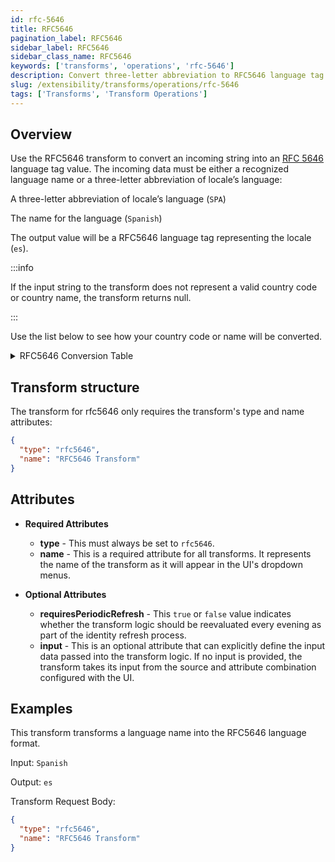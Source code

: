 ```yaml
---
id: rfc-5646
title: RFC5646
pagination_label: RFC5646
sidebar_label: RFC5646
sidebar_class_name: RFC5646
keywords: ['transforms', 'operations', 'rfc-5646']
description: Convert three-letter abbreviation to RFC5646 language tag.
slug: /extensibility/transforms/operations/rfc-5646
tags: ['Transforms', 'Transform Operations']
---
```


## Overview

Use the RFC5646 transform to convert an incoming string into an [RFC 5646](https://datatracker.ietf.org/doc/html/rfc5646.html) language tag value. The incoming data must be either a recognized language name or a three-letter abbreviation of locale’s language:

A three-letter abbreviation of locale’s language (`SPA`)

The name for the language (`Spanish`)

The output value will be a RFC5646 language tag representing the locale (`es`).

:::info

If the input string to the transform does not represent a valid country code or country name, the transform returns null.

:::

Use the list below to see how your country code or name will be converted.

<details>
<summary>RFC5646 Conversion Table</summary>

| Language/Abbreviation                                   | RFC5646 Tag |
| ------------------------------------------------------- | ----------- |
| AAR                                                     | aa          |
| ABK                                                     | ab          |
| AFR                                                     | af          |
| AKA                                                     | ak          |
| AMH                                                     | am          |
| ARA                                                     | ar          |
| ARG                                                     | an          |
| ASM                                                     | as          |
| AVA                                                     | av          |
| AVE                                                     | ae          |
| AYM                                                     | ay          |
| AZE                                                     | az          |
| Afrikaans                                               | af          |
| Afrikaans (South Africa)                                | af_ZA       |
| Albanian                                                | sq          |
| Albanian (Albania)                                      | sq_AL       |
| Arabic                                                  | ar          |
| Arabic (Algeria)                                        | ar_DZ       |
| Arabic (Bahrain)                                        | ar_BH       |
| Arabic (Egypt)                                          | ar_EG       |
| Arabic (Iraq)                                           | ar_IQ       |
| Arabic (Jordan)                                         | ar_JO       |
| Arabic (Kuwait)                                         | ar_KW       |
| Arabic (Lebanon)                                        | ar_LB       |
| Arabic (Libya)                                          | ar_LY       |
| Arabic (Morocco)                                        | ar_MA       |
| Arabic (Oman)                                           | ar_OM       |
| Arabic (Qatar)                                          | ar_QA       |
| Arabic (Saudi Arabia)                                   | ar_SA       |
| Arabic (Syria)                                          | ar_SY       |
| Arabic (Tunisia)                                        | ar_TN       |
| Arabic (U.A.E.)                                         | ar_AE       |
| Arabic (Yemen)                                          | ar_YE       |
| Armenian                                                | hy          |
| Armenian (Armenia)                                      | hy_AM       |
| Azeri (Cyrillic) (Azerbaijan)                           | az*AZ*#Cyrl |
| Azeri (Latin)                                           | az          |
| Azeri (Latin) (Azerbaijan)                              | az_AZ       |
| BAK                                                     | ba          |
| BAM                                                     | bm          |
| BEL                                                     | be          |
| BEN                                                     | bn          |
| BIH                                                     | bh          |
| BIS                                                     | bi          |
| BOD                                                     | bo          |
| BOS                                                     | bs          |
| BRE                                                     | br          |
| BUL                                                     | bg          |
| Basque                                                  | eu          |
| Basque (Spain)                                          | eu_ES       |
| Belarusian                                              | be          |
| Belarusian (Belarus)                                    | be_BY       |
| Bosnian (Bosnia and Herzegovina)                        | bs_BA       |
| Bulgarian                                               | bg          |
| Bulgarian (Bulgaria)                                    | bg_BG       |
| CAT                                                     | ca          |
| CES                                                     | cs          |
| CHA                                                     | ch          |
| CHE                                                     | ce          |
| CHU                                                     | cu          |
| CHV                                                     | cv          |
| COR                                                     | kw          |
| COS                                                     | co          |
| CRE                                                     | cr          |
| CYM                                                     | cy          |
| Catalan                                                 | ca          |
| Catalan (Spain)                                         | ca_ES       |
| Chinese                                                 | zh          |
| Chinese (Hong Kong)                                     | zh_HK       |
| Chinese (Macau)                                         | zh_MO       |
| Chinese (S)                                             | zh_CN       |
| Chinese (Singapore)                                     | zh_SG       |
| Chinese (T)                                             | zh_TW       |
| Croatian                                                | hr          |
| Croatian (Bosnia and Herzegovina)                       | hr_BA       |
| Croatian (Croatia)                                      | hr_HR       |
| Czech                                                   | cs          |
| Czech (Czech Republic)                                  | cs_CZ       |
| DAN                                                     | da          |
| DEU                                                     | de          |
| DIV                                                     | dv          |
| DZO                                                     | dz          |
| Danish                                                  | da          |
| Danish (Denmark)                                        | da_DK       |
| Divehi                                                  | dv          |
| Divehi (Maldives)                                       | dv_MV       |
| Dutch                                                   | nl          |
| Dutch (Belgium)                                         | nl_BE       |
| Dutch (Netherlands)                                     | nl_NL       |
| ELL                                                     | el          |
| ENG                                                     | en          |
| EPO                                                     | eo          |
| EST                                                     | et          |
| EUS                                                     | eu          |
| EWE                                                     | ee          |
| English                                                 | en          |
| English (Australia)                                     | en_AU       |
| English (Belize)                                        | en_BZ       |
| English (Canada)                                        | en_CA       |
| English (Caribbean)                                     | en_CB       |
| English (Ireland)                                       | en_IE       |
| English (Jamaica)                                       | en_JM       |
| English (New Zealand)                                   | en_NZ       |
| English (Republic of the Philippines)                   | en_PH       |
| English (South Africa)                                  | en_ZA       |
| English (Trinidad and Tobago)                           | en_TT       |
| English (United Kingdom)                                | en_GB       |
| English (United States)                                 | en_US       |
| English (Zimbabwe)                                      | en_ZW       |
| Esperanto                                               | eo          |
| Estonian                                                | et          |
| Estonian (Estonia)                                      | et_EE       |
| FAO                                                     | fo          |
| FAS                                                     | fa          |
| FIJ                                                     | fj          |
| FIN                                                     | fi          |
| FRA                                                     | fr          |
| FRY                                                     | fy          |
| FUL                                                     | ff          |
| FYRO Macedonian                                         | mk          |
| FYRO Macedonian (Former Yugoslav Republic of Macedonia) | mk_MK       |
| Faroese                                                 | fo          |
| Faroese (Faroe Islands)                                 | fo_FO       |
| Farsi                                                   | fa          |
| Farsi (Iran)                                            | fa_IR       |
| Finnish                                                 | fi          |
| Finnish (Finland)                                       | fi_FI       |
| French                                                  | fr          |
| French (Belgium)                                        | fr_BE       |
| French (Canada)                                         | fr_CA       |
| French (France)                                         | fr_FR       |
| French (Luxembourg)                                     | fr_LU       |
| French (Principality of Monaco)                         | fr_MC       |
| French (Switzerland)                                    | fr_CH       |
| GLA                                                     | gd          |
| GLE                                                     | ga          |
| GLG                                                     | gl          |
| GLV                                                     | gv          |
| GRN                                                     | gn          |
| GUJ                                                     | gu          |
| Galician                                                | gl          |
| Galician (Spain)                                        | gl_ES       |
| Georgian                                                | ka          |
| Georgian (Georgia)                                      | ka_GE       |
| German                                                  | de          |
| German (Austria)                                        | de_AT       |
| German (Germany)                                        | de_DE       |
| German (Liechtenstein)                                  | de_LI       |
| German (Luxembourg)                                     | de_LU       |
| German (Switzerland)                                    | de_CH       |
| Greek                                                   | el          |
| Greek (Greece)                                          | el_GR       |
| Gujarati                                                | gu          |
| Gujarati (India)                                        | gu_IN       |
| HAT                                                     | ht          |
| HAU                                                     | ha          |
| HEB                                                     | iw          |
| HER                                                     | hz          |
| HIN                                                     | hi          |
| HMO                                                     | ho          |
| HRV                                                     | hr          |
| HUN                                                     | hu          |
| HYE                                                     | hy          |
| Hebrew                                                  | iw          |
| Hebrew (Israel)                                         | iw_IL       |
| Hindi                                                   | hi          |
| Hindi (India)                                           | hi_IN       |
| Hungarian                                               | hu          |
| Hungarian (Hungary)                                     | hu_HU       |
| IBO                                                     | ig          |
| IDO                                                     | io          |
| III                                                     | ii          |
| IKU                                                     | iu          |
| ILE                                                     | ie          |
| INA                                                     | ia          |
| IND                                                     | in          |
| IPK                                                     | ik          |
| ISL                                                     | is          |
| ITA                                                     | it          |
| Icelandic                                               | is          |
| Icelandic (Iceland)                                     | is_IS       |
| Indonesian                                              | in          |
| Indonesian (Indonesia)                                  | in_ID       |
| Italian                                                 | it          |
| Italian (Italy)                                         | it_IT       |
| Italian (Switzerland)                                   | it_CH       |
| JAV                                                     | jv          |
| JPN                                                     | ja          |
| Japanese                                                | ja          |
| Japanese (Japan)                                        | ja_JP       |
| KAL                                                     | kl          |
| KAN                                                     | kn          |
| KAS                                                     | ks          |
| KAT                                                     | ka          |
| KAU                                                     | kr          |
| KAZ                                                     | kk          |
| KHM                                                     | km          |
| KIK                                                     | ki          |
| KIN                                                     | rw          |
| KIR                                                     | ky          |
| KOM                                                     | kv          |
| KON                                                     | kg          |
| KOR                                                     | ko          |
| KUA                                                     | kj          |
| KUR                                                     | ku          |
| Kannada                                                 | kn          |
| Kannada (India)                                         | kn_IN       |
| Kazakh                                                  | kk          |
| Kazakh (Kazakhstan)                                     | kk_KZ       |
| Konkani                                                 | kok         |
| Konkani (India)                                         | kok_IN      |
| Korean                                                  | ko          |
| Korean (Korea)                                          | ko_KR       |
| Kyrgyz                                                  | ky          |
| Kyrgyz (Kyrgyzstan)                                     | ky_KG       |
| LAO                                                     | lo          |
| LAT                                                     | la          |
| LAV                                                     | lv          |
| LIM                                                     | li          |
| LIN                                                     | ln          |
| LIT                                                     | lt          |
| LTZ                                                     | lb          |
| LUB                                                     | lu          |
| LUG                                                     | lg          |
| Latvian                                                 | lv          |
| Latvian (Latvia)                                        | lv_LV       |
| Lithuanian                                              | lt          |
| Lithuanian (Lithuania)                                  | lt_LT       |
| MAH                                                     | mh          |
| MAL                                                     | ml          |
| MAR                                                     | mr          |
| MKD                                                     | mk          |
| MLG                                                     | mg          |
| MLT                                                     | mt          |
| MOL                                                     | mo          |
| MON                                                     | mn          |
| MRI                                                     | mi          |
| MSA                                                     | ms          |
| MYA                                                     | my          |
| Malay                                                   | ms          |
| Malay (Brunei Darussalam)                               | ms_BN       |
| Malay (Malaysia)                                        | ms_MY       |
| Maltese                                                 | mt          |
| Maltese (Malta)                                         | mt_MT       |
| Maori                                                   | mi          |
| Maori (New Zealand)                                     | mi_NZ       |
| Marathi                                                 | mr          |
| Marathi (India)                                         | mr_IN       |
| Mongolian                                               | mn          |
| Mongolian (Mongolia)                                    | mn_MN       |
| NAU                                                     | na          |
| NAV                                                     | nv          |
| NBL                                                     | nr          |
| NDE                                                     | nd          |
| NDO                                                     | ng          |
| NEP                                                     | ne          |
| NLD                                                     | nl          |
| NNO                                                     | nn          |
| NOB                                                     | nb          |
| NOR                                                     | no          |
| NYA                                                     | ny          |
| Northern Sotho                                          | ns          |
| Northern Sotho (South Africa)                           | ns_ZA       |
| Norwegian (Bokm?l)                                      | nb          |
| Norwegian (Bokm?l) (Norway)                             | nb_NO       |
| Norwegian (Nynorsk) (Norway)                            | nn_NO       |
| OCI                                                     | oc          |
| OJI                                                     | oj          |
| ORI                                                     | or          |
| ORM                                                     | om          |
| OSS                                                     | os          |
| PAN                                                     | pa          |
| PLI                                                     | pi          |
| POL                                                     | pl          |
| POR                                                     | pt          |
| PUS                                                     | ps          |
| Pashto                                                  | ps          |
| Pashto (Afghanistan)                                    | ps_AR       |
| Polish                                                  | pl          |
| Polish (Poland)                                         | pl_PL       |
| Portuguese                                              | pt          |
| Portuguese (Brazil)                                     | pt_BR       |
| Portuguese (Portugal)                                   | pt_PT       |
| Punjabi                                                 | pa          |
| Punjabi (India)                                         | pa_IN       |
| QUE                                                     | qu          |
| Quechua                                                 | qu          |
| Quechua (Bolivia)                                       | qu_BO       |
| Quechua (Ecuador)                                       | qu_EC       |
| Quechua (Peru)                                          | qu_PE       |
| ROH                                                     | rm          |
| RON                                                     | ro          |
| RUN                                                     | rn          |
| RUS                                                     | ru          |
| Romanian                                                | ro          |
| Romanian (Romania)                                      | ro_RO       |
| Russian                                                 | ru          |
| Russian (Russia)                                        | ru_RU       |
| SAG                                                     | sg          |
| SAN                                                     | sa          |
| SIN                                                     | si          |
| SLK                                                     | sk          |
| SLV                                                     | sl          |
| SME                                                     | se          |
| SMO                                                     | sm          |
| SNA                                                     | sn          |
| SND                                                     | sd          |
| SOM                                                     | so          |
| SOT                                                     | st          |
| SPA                                                     | es          |
| SQI                                                     | sq          |
| SRD                                                     | sc          |
| SRP                                                     | sr          |
| SSW                                                     | ss          |
| SUN                                                     | su          |
| SWA                                                     | sw          |
| SWE                                                     | sv          |
| Sami                                                    | se          |
| Sami (Finland)                                          | se_FI       |
| Sami (Norway)                                           | se_NO       |
| Sami (Sweden)                                           | se_SE       |
| Sanskrit                                                | sa          |
| Sanskrit (India)                                        | sa_IN       |
| Serbian (Cyrillic) (Bosnia and Herzegovina)             | sr*BA*#Cyrl |
| Serbian (Cyrillic) (Serbia and Montenegro)              | sr*SP*#Cyrl |
| Serbian (Latin) (Bosnia and Herzegovina)                | sr_BA       |
| Serbian (Latin) (Serbia and Montenegro)                 | sr_SP       |
| Slovak                                                  | sk          |
| Slovak (Slovakia)                                       | sk_SK       |
| Slovenian                                               | sl          |
| Slovenian (Slovenia)                                    | sl_SI       |
| Spanish                                                 | es          |
| Spanish (Argentina)                                     | es_AR       |
| Spanish (Bolivia)                                       | es_BO       |
| Spanish (Chile)                                         | es_CL       |
| Spanish (Colombia)                                      | es_CO       |
| Spanish (Costa Rica)                                    | es_CR       |
| Spanish (Dominican Republic)                            | es_DO       |
| Spanish (Ecuador)                                       | es_EC       |
| Spanish (El Salvador)                                   | es_SV       |
| Spanish (Guatemala)                                     | es_GT       |
| Spanish (Honduras)                                      | es_HN       |
| Spanish (Mexico)                                        | es_MX       |
| Spanish (Nicaragua)                                     | es_NI       |
| Spanish (Panama)                                        | es_PA       |
| Spanish (Paraguay)                                      | es_PY       |
| Spanish (Peru)                                          | es_PE       |
| Spanish (Puerto Rico)                                   | es_PR       |
| Spanish (Spain)                                         | es_ES       |
| Spanish (Uruguay)                                       | es_UY       |
| Spanish (Venezuela)                                     | es_VE       |
| Swahili                                                 | sw          |
| Swahili (Kenya)                                         | sw_KE       |
| Swedish                                                 | sv          |
| Swedish (Finland)                                       | sv_FI       |
| Swedish (Sweden)                                        | sv_SE       |
| Syriac                                                  | syr         |
| Syriac (Syria)                                          | syr_SY      |
| TAH                                                     | ty          |
| TAM                                                     | ta          |
| TAT                                                     | tt          |
| TEL                                                     | te          |
| TGK                                                     | tg          |
| TGL                                                     | tl          |
| THA                                                     | th          |
| TIR                                                     | ti          |
| TON                                                     | to          |
| TSN                                                     | tn          |
| TSO                                                     | ts          |
| TUK                                                     | tk          |
| TUR                                                     | tr          |
| TWI                                                     | tw          |
| Tagalog                                                 | tl          |
| Tagalog (Philippines)                                   | tl_PH       |
| Tamil                                                   | ta          |
| Tamil (India)                                           | ta_IN       |
| Tatar                                                   | tt          |
| Tatar (Russia)                                          | tt_RU       |
| Telugu                                                  | te          |
| Telugu (India)                                          | te_IN       |
| Thai                                                    | th          |
| Thai (Thailand)                                         | th_TH       |
| Tsonga                                                  | ts          |
| Tswana                                                  | tn          |
| Tswana (South Africa)                                   | tn_ZA       |
| Turkish                                                 | tr          |
| Turkish (Turkey)                                        | tr_TR       |
| UIG                                                     | ug          |
| UKR                                                     | uk          |
| URD                                                     | ur          |
| UZB                                                     | uz          |
| Ukrainian                                               | uk          |
| Ukrainian (Ukraine)                                     | uk_UA       |
| Urdu                                                    | ur          |
| Urdu (Islamic Republic of Pakistan)                     | ur_PK       |
| Uzbek (Cyrillic) (Uzbekistan)                           | uz*UZ*#Cyrl |
| Uzbek (Latin)                                           | uz          |
| Uzbek (Latin) (Uzbekistan)                              | uz_UZ       |
| VEN                                                     | ve          |
| VIE                                                     | vi          |
| VOL                                                     | vo          |
| Vietnamese                                              | vi          |
| Vietnamese (Viet Nam)                                   | vi_VN       |
| WLN                                                     | wa          |
| WOL                                                     | wo          |
| Welsh                                                   | cy          |
| Welsh (United Kingdom)                                  | cy_GB       |
| XHO                                                     | xh          |
| Xhosa                                                   | xh          |
| Xhosa (South Africa)                                    | xh_ZA       |
| YID                                                     | ji          |
| YOR                                                     | yo          |
| ZHA                                                     | za          |
| ZHO                                                     | zh          |
| ZUL                                                     | zu          |
| Zulu                                                    | zu          |
| Zulu (South Africa)                                     | zu_ZA       |

</details>

## Transform structure​

The transform for rfc5646 only requires the transform's type and name attributes:

```json
{
  "type": "rfc5646",
  "name": "RFC5646 Transform"
}
```

## Attributes

- **Required Attributes**

  - **type** - This must always be set to `rfc5646`.
  - **name** - This is a required attribute for all transforms. It represents the name of the transform as it will appear in the UI's dropdown menus.

- **Optional Attributes**
  - **requiresPeriodicRefresh** - This `true` or `false` value indicates whether the transform logic should be reevaluated every evening as part of the identity refresh process.
  - **input** - This is an optional attribute that can explicitly define the input data passed into the transform logic. If no input is provided, the transform takes its input from the source and attribute combination configured with the UI.

## Examples

This transform transforms a language name into the RFC5646 language format.

Input: `Spanish`

Output: `es`

Transform Request Body:

```json
{
  "type": "rfc5646",
  "name": "RFC5646 Transform"
}
```
